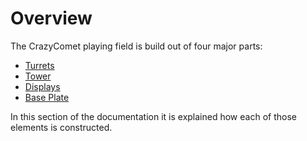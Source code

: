 # Overview

The CrazyComet playing field is build out of four major parts:

- [Turrets](turrets.md)
- [Tower](tower.md)
- [Displays](display.md)
- [Base Plate](baseplate.md)

In this section of the documentation it is explained how each of those elements is constructed.
